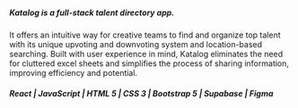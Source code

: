 
##### Katalog is a full-stack talent directory app.
It offers an intuitive way for creative teams to find and organize top talent with its unique upvoting and downvoting system and location-based searching. Built with user experience in mind, Katalog eliminates the need for cluttered excel sheets and simplifies the process of sharing information, improving efficiency and potential.

<div align="left">  
  
##### React | JavaScript | HTML 5 | CSS 3 | Bootstrap 5 | Supabase | Figma 

</div> 
 
